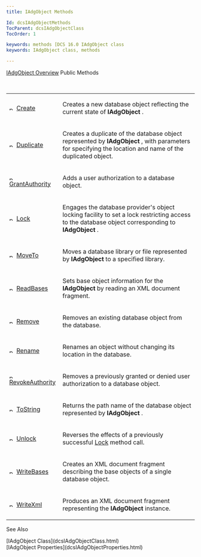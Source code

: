 ```yaml
---
title: IAdgObject Methods

Id: dcsIAdgObjectMethods
TocParent: dcsIAdgObjectClass
TocOrder: 1

keywords: methods [DCS 16.0 IAdgObject class
keywords: IAdgObject class, methods

---
```


[IAdgObject Overview](dcsIAdgObjectClass.html) 
Public Methods

<br />

<table class="dtTABLE" id="table2" style="border-spacing: 0px" cellspacing="0" x-use-null-cells="x-use-null-cells">
          <colgroup span="1">
            <col span="1" style="WIDTH: 20%" />
            <col span="1" style="WIDTH: 70%" />
          </colgroup>
          <tr>
            <td colspan="1" rowspan="1">

<img height="11" alt="public property" src="../Images/PUBLIC%20METHOD.GIF" width="15" border="0" x-maintain-ratio="TRUE" /> [ Create](dcsIAdgObjectClassCreateMethod.html) 
</td>
            <td colspan="1" rowspan="1">

Creates a new database object reflecting the current state of **IAdgObject** .
</td>
          </tr>
          <tr>
            <td colspan="1" rowspan="1">

<img height="11" alt="public property" src="../Images/PUBLIC%20METHOD.GIF" width="15" border="0" x-maintain-ratio="TRUE" /> [Duplicate](dcsIAdgObjectClassDuplicateMethod.html)
</td>
            <td colspan="1" rowspan="1">

Creates a duplicate of the database object represented by **IAdgObject** , with parameters for specifying the location and name of the duplicated object.
</td>
          </tr>
          <tr>
            <td colspan="1" rowspan="1">

<img height="11" alt="public property" src="../Images/PUBLIC%20METHOD.GIF" width="15" border="0" x-maintain-ratio="TRUE" /> [GrantAuthority](dcsIAdgObjectClassGrantAuthorityMethod.html)
</td>
            <td colspan="1" rowspan="1">

Adds a user authorization to a database object.
</td>
          </tr>
          <tr>
            <td colspan="1" rowspan="1">

<img height="11" alt="public property" src="../Images/PUBLIC%20METHOD.GIF" width="15" border="0" x-maintain-ratio="TRUE" /> [Lock](dcsIAdgObjectClassLockMethod.html)
</td>
            <td colspan="1" rowspan="1">

Engages the database provider's object locking facility to set a lock restricting access to the database object corresponding to **IAdgObject** .
</td>
          </tr>
          <tr>
            <td colspan="1" rowspan="1">

<img height="11" alt="public property" src="../Images/PUBLIC%20METHOD.GIF" width="15" border="0" x-maintain-ratio="TRUE" /> [MoveTo](dcsIAdgObjectClassMoveToMethod.html)
</td>
            <td colspan="1" rowspan="1">

Moves a database library or file represented by **IAdgObject** to a specified library.
</td>
          </tr>
          <tr>
            <td colspan="1" rowspan="1">

<img height="11" alt="public property" src="../Images/PUBLIC%20METHOD.GIF" width="15" border="0" x-maintain-ratio="TRUE" /> [ReadBases](dcsIAdgObjectClassReadBasesMethod.html)
</td>
            <td colspan="1" rowspan="1">

Sets base object information for the **IAdgObject** by reading an XML document fragment.
</td>
          </tr>
          <tr>
            <td colspan="1" rowspan="1">

<img height="11" alt="public property" src="../Images/PUBLIC%20METHOD.GIF" width="15" border="0" x-maintain-ratio="TRUE" /> [Remove](dcsIAdgObjectClassRemoveMethod.html)
</td>
            <td colspan="1" rowspan="1">

Removes an existing database object from the database.
</td>
          </tr>
          <tr>
            <td colspan="1" rowspan="1">

<img height="11" alt="public property" src="../Images/PUBLIC%20METHOD.GIF" width="15" border="0" x-maintain-ratio="TRUE" /> [Rename](dcsIAdgObjectClassRenameMethod.html)
</td>
            <td colspan="1" rowspan="1">

Renames an object without changing its location in the database.
</td>
          </tr>
          <tr>
            <td colspan="1" rowspan="1">

<img height="11" alt="public property" src="../Images/PUBLIC%20METHOD.GIF" width="15" border="0" x-maintain-ratio="TRUE" /> [RevokeAuthority](dcsIAdgObjectClassRevokeAuthorityMethod.html)
</td>
            <td colspan="1" rowspan="1">

Removes a previously granted or denied user authorization to a database object.
</td>
          </tr>
          <tr>
            <td colspan="1" rowspan="1">

<img height="11" alt="public property" src="../Images/PUBLIC%20METHOD.GIF" width="15" border="0" x-maintain-ratio="TRUE" /> [ToString](dcsIAdgObjectClassToStringMethod.html)
</td>
            <td colspan="1" rowspan="1">

Returns the path name of the database object represented by **IAdgObject** .
</td>
          </tr>
          <tr>
            <td colspan="1" rowspan="1">

<img height="11" alt="public property" src="../Images/PUBLIC%20METHOD.GIF" width="15" border="0" x-maintain-ratio="TRUE" /> [Unlock](dcsIAdgObjectClassUnlockMethod.html)
</td>
            <td colspan="1" rowspan="1">

Reverses the effects of a previously successful [ Lock](dcsIAdgObjectClassLockMethod.html) method call.
</td>
          </tr>
          <tr>
            <td colspan="1" rowspan="1">

<img height="11" alt="public property" src="../Images/PUBLIC%20METHOD.GIF" width="15" border="0" x-maintain-ratio="TRUE" /> [WriteBases](dcsIAdgObjectClassWriteBasesMethod.html)
</td>
            <td colspan="1" rowspan="1">

Creates an XML document fragment describing the base objects of a single database object.
</td>
          </tr>
          <tr>
            <td colspan="1" rowspan="1">

<img height="11" alt="public property" src="../Images/PUBLIC%20METHOD.GIF" width="15" border="0" x-maintain-ratio="TRUE" /> [WriteXml](dcsIAdgObjectClassWriteXmlMethods.html)
</td>
            <td colspan="1" rowspan="1">

Produces an XML document fragment representing the **IAdgObject** instance.
</td>
          </tr>
</table>

See Also

<dl />
      [IAdgObject Class](dcsIAdgObjectClass.html)
      <br />
      [IAdgObject Properties](dcsIAdgObjectProperties.html)

